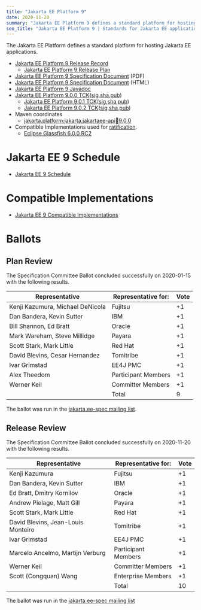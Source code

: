 ```yaml
---
title: "Jakarta EE Platform 9"
date: 2020-11-20
summary: "Jakarta EE Platform 9 defines a standard platform for hosting Jakarta EE applications. Find specifications and compatible implementations."
seo_title: "Jakarta EE Platform 9 | Standards for Jakarta EE applications"
---
```

The Jakarta EE Platform defines a standard platform for hosting Jakarta EE applications.

* [Jakarta EE Platform 9 Release Record](https://projects.eclipse.org/projects/ee4j.jakartaee-platform/releases/9)
  * [Jakarta EE Platform 9 Release Plan](https://jakartaee.github.io/platform/jakartaee9/JakartaEE9ReleasePlan)
* [Jakarta EE Platform 9 Specification Document](./jakarta-platform-spec-9.pdf) (PDF)
* [Jakarta EE Platform 9 Specification Document](./jakarta-platform-spec-9.html) (HTML)
* [Jakarta EE Platform 9 Javadoc](./apidocs)
* [Jakarta EE Platform 9.0.0 TCK](https://download.eclipse.org/jakartaee/platform/9/jakarta-jakartaeetck-9.0.0.zip)([sig](https://download.eclipse.org/jakartaee/platform/9/jakarta-jakartaeetck-9.0.0.zip.sig),[sha](https://download.eclipse.org/jakartaee/platform/9/jakarta-jakartaeetck-9.0.0.zip.sha256),[pub](https://jakarta.ee/specifications/jakartaee-spec-committee.pub))
  * [Jakarta EE Platform 9.0.1 TCK](https://download.eclipse.org/jakartaee/platform/9/jakarta-jakartaeetck-9.0.1.zip)([sig](https://download.eclipse.org/jakartaee/platform/9/jakarta-jakartaeetck-9.0.1.zip.sig),[sha](https://download.eclipse.org/jakartaee/platform/9/jakarta-jakartaeetck-9.0.1.zip.sha256),[pub](https://jakarta.ee/specifications/jakartaee-spec-committee.pub))
  * [Jakarta EE Platform 9.0.2 TCK](https://download.eclipse.org/jakartaee/platform/9/jakarta-jakartaeetck-9.0.2.zip)([sig](https://download.eclipse.org/jakartaee/platform/9/jakarta-jakartaeetck-9.0.2.zip.sig),[sha](https://download.eclipse.org/jakartaee/platform/9/jakarta-jakartaeetck-9.0.2.zip.sha256),[pub](https://jakarta.ee/specifications/jakartaee-spec-committee.pub))
* Maven coordinates
  * [jakarta.platform:jakarta.jakartaee-api:jar:9.0.0](https://central.sonatype.com/artifact/jakarta.platform/jakarta.jakartaee-api/9.0.0/jar)
* Compatible Implementations used for [ratification](https://www.eclipse.org/projects/efsp/?version=1.2#efsp-ratification).
  * [Eclipse Glassfish 6.0.0 RC2](https://download.eclipse.org/ee4j/glassfish/glassfish-6.0.0-RC2.zip)
  
# Jakarta EE 9 Schedule
* [Jakarta EE 9 Schedule](https://jakartaee.github.io/platform/jakartaee9/JakartaEE9#jakarta-ee-9-schedule)

# Compatible Implementations
* [Jakarta EE 9 Compatible Implementations](https://jakarta.ee/compatibility/#tab-9)

# Ballots

## Plan Review

The Specification Committee Ballot concluded successfully on 2020-01-15 with the following results.

| Representative                                 | Representative for: | Vote |
|------------------------------------------------|---------------------|------|
| Kenji Kazumura, Michael DeNicola               | Fujitsu             | +1   |
| Dan Bandera, Kevin Sutter                      | IBM                 | +1   |
| Bill Shannon, Ed Bratt                         | Oracle              | +1   |
| Mark Wareham, Steve Millidge                   | Payara              | +1   |
| Scott Stark, Mark Little                       | Red Hat             | +1   |
| David Blevins, Cesar Hernandez                 | Tomitribe           | +1   |
| Ivar Grimstad                                  | EE4J PMC            | +1   |
| Alex Theedom                                   | Participant Members | +1   |
| Werner Keil                                    | Committer Members   | +1   |
|                                                | Total               |  9   |

The ballot was run in the [jakarta.ee-spec mailing list](https://www.eclipse.org/lists/jakarta.ee-spec/msg00574.html).

## Release Review

The Specification Committee Ballot concluded successfully on 2020-11-20 with the following results.

| Representative                                 | Representative for: | Vote |
|------------------------------------------------|---------------------|------|
| Kenji Kazumura	                                | Fujitsu	            | +1   |
| Dan Bandera, Kevin Sutter	                     | IBM	                | +1   |
| Ed Bratt, Dmitry Kornilov	                     | Oracle	             | +1   |
| Andrew Pielage, Matt Gill	                     | Payara	             | +1   |
| Scott Stark, Mark Little	                      | Red Hat	            | +1   |
| David Blevins, Jean-Louis Monteiro	            | Tomitribe	          | +1   |
| Ivar Grimstad	                                 | EE4J PMC	           | +1   |
| Marcelo Ancelmo, Martijn Verburg	              | Participant Members | +1   |
| Werner Keil	                                   | Committer Members	  | +1   |
| Scott (Congquan) Wang	                         | Enterprise Members  |	+1   |
|                                                | Total               |  10  |

The ballot was run in the [jakarta.ee-spec mailing list](https://www.eclipse.org/lists/jakarta.ee-spec/msg01300.html)
